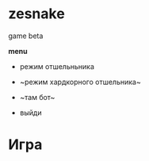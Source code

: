 # zesnake

game beta

**menu**
- режим отшельньника

- ~режим хардкорного отшельника~

- ~там бот~

- выйди

# Игра
